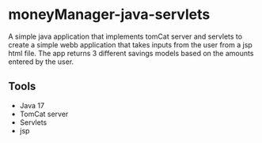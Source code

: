 # moneyManager-java-servlets

A simple java application that implements tomCat server and servlets to create a simple webb application that takes inputs from the user from a jsp html file.
The app returns 3 different savings models based on the amounts entered by the user. 

## Tools

- Java 17
- TomCat server
- Servlets
- jsp
